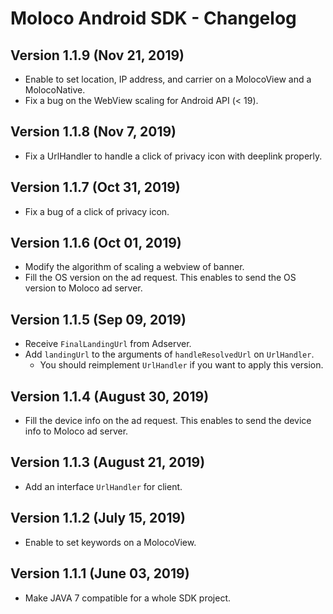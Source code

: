 # Moloco Android SDK - Changelog

## Version 1.1.9 (Nov 21, 2019)
* Enable to set location, IP address, and carrier on a MolocoView and a MolocoNative.
* Fix a bug on the WebView scaling for Android API (< 19).

## Version 1.1.8 (Nov 7, 2019)
* Fix a UrlHandler to handle a click of privacy icon with deeplink properly.

## Version 1.1.7 (Oct 31, 2019)
* Fix a bug of a click of privacy icon.

## Version 1.1.6 (Oct 01, 2019)
* Modify the algorithm of scaling a webview of banner.
* Fill the OS version on the ad request. This enables to send the OS version to Moloco ad server.

## Version 1.1.5 (Sep 09, 2019)
* Receive `FinalLandingUrl` from Adserver.
* Add `landingUrl` to the arguments of `handleResolvedUrl` on `UrlHandler`.
  * You should reimplement `UrlHandler` if you want to apply this version.

## Version 1.1.4 (August 30, 2019)
* Fill the device info on the ad request. This enables to send the device info to Moloco ad server.

## Version 1.1.3 (August 21, 2019)
* Add an interface `UrlHandler` for client.

## Version 1.1.2 (July 15, 2019)
* Enable to set keywords on a MolocoView.

## Version 1.1.1 (June 03, 2019)
* Make JAVA 7 compatible for a whole SDK project.

